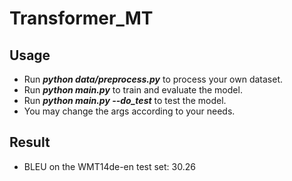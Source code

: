 # Transformer_MT
## Usage
- Run ***python data/preprocess.py*** to process your own dataset.
- Run ***python main.py*** to train and evaluate the model.
- Run ***python main.py --do_test*** to test the model.
- You may change the args according to your needs.
## Result
- BLEU on the WMT14de-en test set: 30.26
